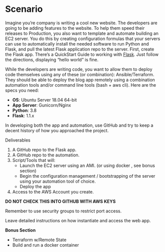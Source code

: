 # Scenario

Imagine you’re company is writing a cool new website. The developers are going to be adding features to the website. To help them speed their releases to Production, you also want to template and automate building an EC2 server. You do this by creating configuration formulas that your servers can use to automatically install the needed software to run Python and Flask, and pull the latest Flask application repo to the server.
First, create the Flask app. There’s a QuickStart Guide to working with [Flask](http://flask.pocoo.org/docs/quickstart/). Just follow the directions, displaying “hello world” is fine.

While the developers are writing code, you want to allow them to deploy code themselves using any of these (or combination): Ansible/Terraform. They should be able to deploy the blog app remotely using a combination automation tools and/or command line tools (bash + aws cli).
Here are the specs you need:

- **OS**: Ubuntu Server 18.04 64-bit
- **App Server**: Gunicorn/Nginx
- **Python**: 3.8
- **Flask**: 1.1.x

In developing both the app and automation, use GitHub and try to keep a decent history of how you approached the project.

Deliverables

1. A GitHub repo to the Flask app.
2. A GitHub repo to the automation.
3. Script/Tools that will:
    - Launch the EC2 server using an AMI. (or using docker , see bonus section)
    - Begin the configuration management / bootstrapping of the server using your automation tool of choice.
    - Deploy the app
4. Access to the AWS Account you create.

**DO NOT CHECK THIS INTO GITHUB WITH AWS KEYS**

Remember to use security groups to restrict port access.

Leave detailed instructions on how instantiate and access the web app.

**Bonus Section**

* Terraform w/Remote State
* Build and run a docker container
